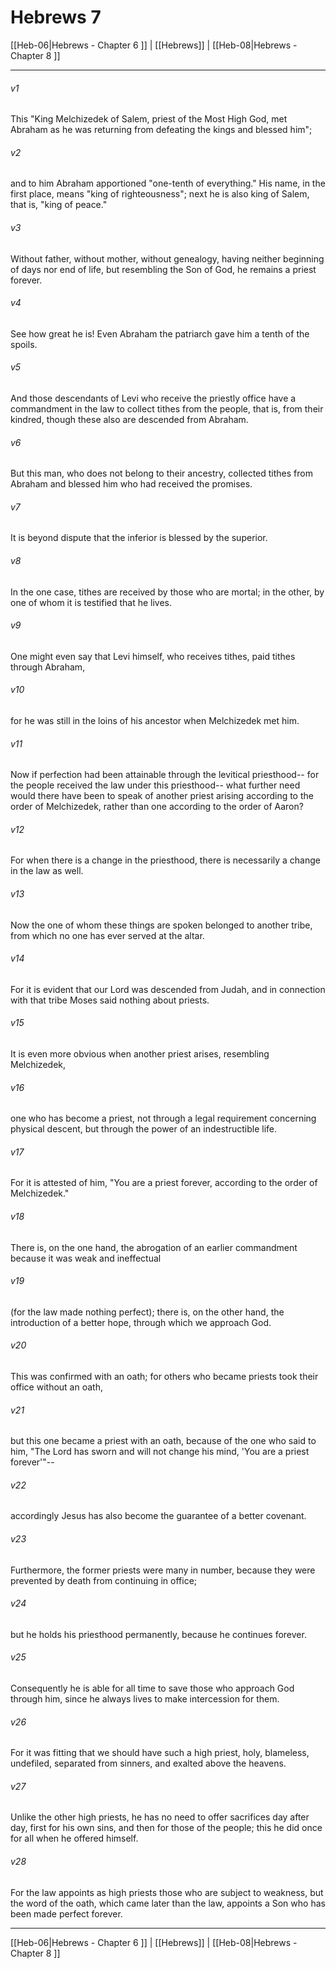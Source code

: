 # Hebrews 7

[[Heb-06|Hebrews - Chapter 6 ]] | [[Hebrews]] | [[Heb-08|Hebrews - Chapter 8 ]]
***

###### v1
This "King Melchizedek of Salem, priest of the Most High God, met Abraham as he was returning from defeating the kings and blessed him";
###### v2
and to him Abraham apportioned "one-tenth of everything." His name, in the first place, means "king of righteousness"; next he is also king of Salem, that is, "king of peace."
###### v3
Without father, without mother, without genealogy, having neither beginning of days nor end of life, but resembling the Son of God, he remains a priest forever.
###### v4
See how great he is! Even Abraham the patriarch gave him a tenth of the spoils.
###### v5
And those descendants of Levi who receive the priestly office have a commandment in the law to collect tithes from the people, that is, from their kindred, though these also are descended from Abraham.
###### v6
But this man, who does not belong to their ancestry, collected tithes from Abraham and blessed him who had received the promises.
###### v7
It is beyond dispute that the inferior is blessed by the superior.
###### v8
In the one case, tithes are received by those who are mortal; in the other, by one of whom it is testified that he lives.
###### v9
One might even say that Levi himself, who receives tithes, paid tithes through Abraham,
###### v10
for he was still in the loins of his ancestor when Melchizedek met him.
###### v11
Now if perfection had been attainable through the levitical priesthood-- for the people received the law under this priesthood-- what further need would there have been to speak of another priest arising according to the order of Melchizedek, rather than one according to the order of Aaron?
###### v12
For when there is a change in the priesthood, there is necessarily a change in the law as well.
###### v13
Now the one of whom these things are spoken belonged to another tribe, from which no one has ever served at the altar.
###### v14
For it is evident that our Lord was descended from Judah, and in connection with that tribe Moses said nothing about priests.
###### v15
It is even more obvious when another priest arises, resembling Melchizedek,
###### v16
one who has become a priest, not through a legal requirement concerning physical descent, but through the power of an indestructible life.
###### v17
For it is attested of him, "You are a priest forever, according to the order of Melchizedek."
###### v18
There is, on the one hand, the abrogation of an earlier commandment because it was weak and ineffectual
###### v19
(for the law made nothing perfect); there is, on the other hand, the introduction of a better hope, through which we approach God.
###### v20
This was confirmed with an oath; for others who became priests took their office without an oath,
###### v21
but this one became a priest with an oath, because of the one who said to him, "The Lord has sworn and will not change his mind, 'You are a priest forever'"--
###### v22
accordingly Jesus has also become the guarantee of a better covenant.
###### v23
Furthermore, the former priests were many in number, because they were prevented by death from continuing in office;
###### v24
but he holds his priesthood permanently, because he continues forever.
###### v25
Consequently he is able for all time to save those who approach God through him, since he always lives to make intercession for them.
###### v26
For it was fitting that we should have such a high priest, holy, blameless, undefiled, separated from sinners, and exalted above the heavens.
###### v27
Unlike the other high priests, he has no need to offer sacrifices day after day, first for his own sins, and then for those of the people; this he did once for all when he offered himself.
###### v28
For the law appoints as high priests those who are subject to weakness, but the word of the oath, which came later than the law, appoints a Son who has been made perfect forever.

***

[[Heb-06|Hebrews - Chapter 6 ]] | [[Hebrews]] | [[Heb-08|Hebrews - Chapter 8 ]]
